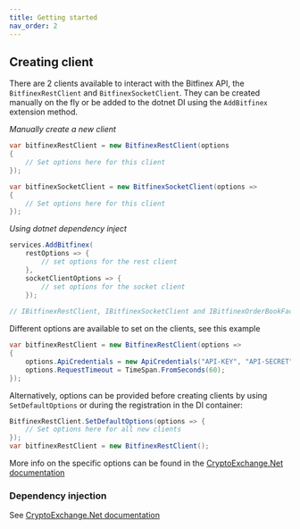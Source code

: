 ```yaml
---
title: Getting started
nav_order: 2
---
```


## Creating client
There are 2 clients available to interact with the Bitfinex API, the `BitfinexRestClient` and `BitfinexSocketClient`. They can be created manually on the fly or be added to the dotnet DI using the `AddBitfinex` extension method.

*Manually create a new client*
```csharp
var bitfinexRestClient = new BitfinexRestClient(options
{
	// Set options here for this client
});

var bitfinexSocketClient = new BitfinexSocketClient(options =>
{
	// Set options here for this client
});
```

*Using dotnet dependency inject*
```csharp
services.AddBitfinex(
	restOptions => {
		// set options for the rest client
	},
	socketClientOptions => {
		// set options for the socket client
	});	
	
// IBitfinexRestClient, IBitfinexSocketClient and IBitfinexOrderBookFactory are now available for injecting
```

Different options are available to set on the clients, see this example
```csharp
var bitfinexRestClient = new BitfinexRestClient(options =>
{
	options.ApiCredentials = new ApiCredentials("API-KEY", "API-SECRET");
	options.RequestTimeout = TimeSpan.FromSeconds(60);
});
```
Alternatively, options can be provided before creating clients by using `SetDefaultOptions` or during the registration in the DI container:  
```csharp
BitfinexRestClient.SetDefaultOptions(options => {
	// Set options here for all new clients
});
var bitfinexRestClient = new BitfinexRestClient();
```
More info on the specific options can be found in the [CryptoExchange.Net documentation](https://jkorf.github.io/CryptoExchange.Net/Options.html)

### Dependency injection
See [CryptoExchange.Net documentation](https://jkorf.github.io/CryptoExchange.Net/Dependency%20Injection.html)